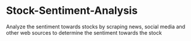 # Stock-Sentiment-Analysis
Analyze the sentiment towards stocks by scraping news, social media and other web sources to determine the sentiment towards the stock
